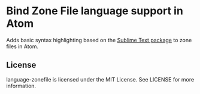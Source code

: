 # Bind Zone File language support in Atom

Adds basic syntax highlighting based on the [Sublime Text package](https://github.com/sixty4k/st2-zonefile) to zone files in Atom.

## License

language-zonefile is licensed under the MIT License. See LICENSE for more information.
